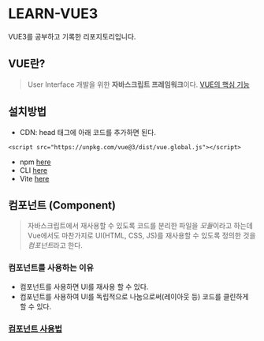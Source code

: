 # LEARN-VUE3
VUE3를 공부하고 기록한 리포지토리입니다.

## VUE란?
>User Interface 개발을 위한 **자바스크립트 프레임워크**이다.
>[VUE의 핵심 기능](https://github.com/Min-code0202/LEARN-VUE3/tree/master/VUE%EC%9D%98%20%EA%B8%B0%EB%8A%A5)
## 설치방법
* CDN: head 태그에 아래 코드를 추가하면 된다.
```
<script src="https://unpkg.com/vue@3/dist/vue.global.js"></script>
```
* npm [here]()
* CLI [here]()
* Vite [here]()

## 컴포넌트 (Component)
>자바스크립트에서 재사용할 수 있도록 코드를 분리한 파일을 *모듈*이라고 하는데 Vue에서도 마찬가지로 UI(HTML, CSS, JS)를 재사용할 수 있도록 정의한 것을 *컴포넌트*라고 한다.
   
### 컴포넌트를 사용하는 이유
* 컴포넌트를 사용하면 UI를 재사용 할 수 있다.
* 컴포넌트를 사용하여 UI를 독립적으로 나눔으로써(레이아웃 등) 코드를 클린하게 할 수 있다.

### [컴포넌트 사용법](https://github.com/Min-code0202/LEARN-VUE3/tree/master/%EC%BB%B4%ED%8F%AC%EB%84%8C%ED%8A%B8%20%EC%9D%B4%ED%95%B4)


